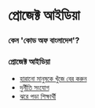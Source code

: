 # প্রোজেক্ট আইডিয়া


### কেন 'কোড অফ বাংলাদেশ'?
 


### প্রোজেক্ট আইডিয়া
* [হারানো মানুষকে খুঁজে বের করুন](../master/docs/missing-person-app.md)
* [দুর্নীতি সংযোগ](../master/docs/corruption-linker.md)
* [ঝরে পড়া শিক্ষার্থী](../master/docs/education_dropouts.md)